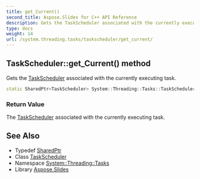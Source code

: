 ```yaml
---
title: get_Current()
second_title: Aspose.Slides for C++ API Reference
description: Gets the TaskScheduler associated with the currently executing task.
type: docs
weight: 14
url: /system.threading.tasks/taskscheduler/get_current/
---
```

## TaskScheduler::get_Current() method


Gets the [TaskScheduler](../) associated with the currently executing task.

```cpp
static SharedPtr<TaskScheduler> System::Threading::Tasks::TaskScheduler::get_Current()
```


### Return Value

The [TaskScheduler](../) associated with the currently executing task.

## See Also

* Typedef [SharedPtr](../../../system/sharedptr/)
* Class [TaskScheduler](../)
* Namespace [System::Threading::Tasks](../../)
* Library [Aspose.Slides](../../../)